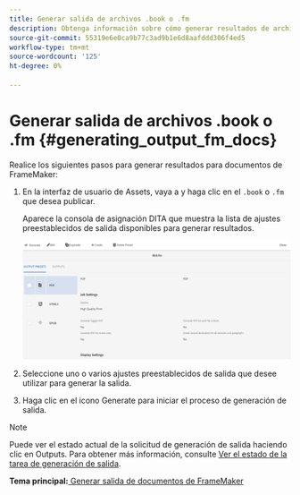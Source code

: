 ```yaml
---
title: Generar salida de archivos .book o .fm
description: Obtenga información sobre cómo generar resultados de archivos .book o .fm
source-git-commit: 55319e6e0ca9b77c3ad9b1e6d8aafddd306f4ed5
workflow-type: tm+mt
source-wordcount: '125'
ht-degree: 0%

---
```



# Generar salida de archivos .book o .fm {#generating_output_fm_docs}

Realice los siguientes pasos para generar resultados para documentos de FrameMaker:

1. En la interfaz de usuario de Assets, vaya a y haga clic en el `.book` o `.fm` que desea publicar.

   Aparece la consola de asignación DITA que muestra la lista de ajustes preestablecidos de salida disponibles para generar resultados.

   ![](images/publish-fm-doc.png)

1. Seleccione uno o varios ajustes preestablecidos de salida que desee utilizar para generar la salida.

1. Haga clic en el icono Generate para iniciar el proceso de generación de salida.


>[!NOTE]
>
> Puede ver el estado actual de la solicitud de generación de salida haciendo clic en Outputs. Para obtener más información, consulte [Ver el estado de la tarea de generación de salida](fm-output-view-status.md).

**Tema principal:**[ Generar salida de documentos de FrameMaker](fm-output-generatation.md)

